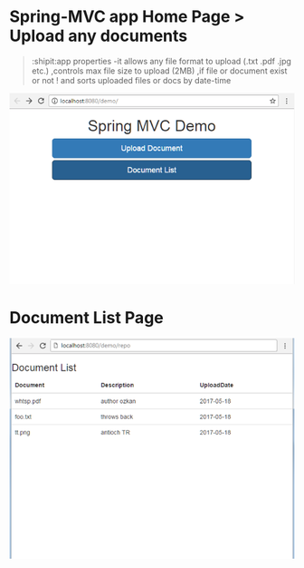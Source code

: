 # Spring-MVC app Home Page > Upload any documents
> :shipit:app properties
-it allows any file format to upload (.txt .pdf .jpg etc.)
,controls max file size to upload (2MB)
,if file or document exist or not ! 
and sorts uploaded files or docs by date-time

![Home Page](screenshots/app_scr_1.png "Home Page")
# Document List Page


![Document List Page](screenshots/app_scr_2.png "Document List")






